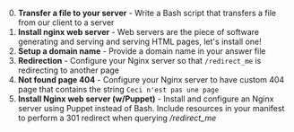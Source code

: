 0. **Transfer a file to your server** - Write a Bash script that transfers a file from our client to a server
1. **Install nginx web server** - Web servers are the piece of software generating and serving and serving HTML pages, let's install one!
2. **Setup a domain name** - Provide a domain name in your answer file
3. **Redirection** - Configure your Nginx server so that `/redirect_me` is redirecting to another page
4. **Not found page 404** - Configure your Nginx server to have custom 404 page that contains the string `Ceci n'est pas une page`
5. **Install Nginx web server (w/Puppet)** - Install and configure an Nginx server using Puppet instead of Bash. Include resources in your manifest to perform a 301 redirect when querying */redirect_me*
